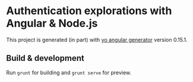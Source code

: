 # Authentication explorations with Angular & Node.js

This project is generated (in part) with [yo angular generator](https://github.com/yeoman/generator-angular)
version 0.15.1.

## Build & development

Run `grunt` for building and `grunt serve` for preview.

